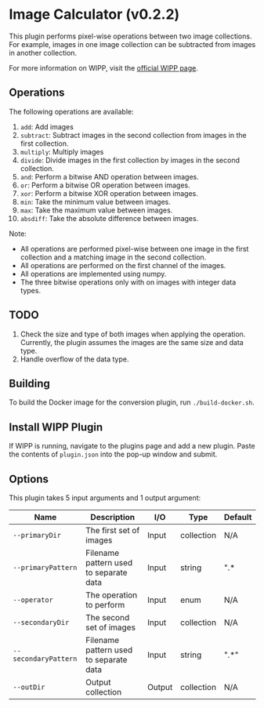 # Image Calculator (v0.2.2)

This plugin performs pixel-wise operations between two image collections.
For example, images in one image collection can be subtracted from images in another collection.

For more information on WIPP, visit the [official WIPP page](https://isg.nist.gov/deepzoomweb/software/wipp).

## Operations

The following operations are available:

1. `add`: Add images
2. `subtract`: Subtract images in the second collection from images in the first collection.
3. `multiply`: Multiply images
4. `divide`: Divide images in the first collection by images in the second collection.
5. `and`: Perform a bitwise AND operation between images.
6. `or`: Perform a bitwise OR operation between images.
7. `xor`: Perform a bitwise XOR operation between images.
8. `min`: Take the minimum value between images.
9. `max`: Take the maximum value between images.
10. `absdiff`: Take the absolute difference between images.

Note:

- All operations are performed pixel-wise between one image in the first collection and a matching image in the second collection.
- All operations are performed on the first channel of the images.
- All operations are implemented using numpy.
- The three bitwise operations only with on images with integer data types.

## TODO

1. Check the size and type of both images when applying the operation. Currently, the plugin assumes the images are the same size and data type.
2. Handle overflow of the data type.

## Building

To build the Docker image for the conversion plugin, run `./build-docker.sh`.

## Install WIPP Plugin

If WIPP is running, navigate to the plugins page and add a new plugin. Paste the
contents of `plugin.json` into the pop-up window and submit.

## Options

This plugin takes 5 input arguments and
1 output argument:

| Name                 | Description                            | I/O    | Type       | Default |
| -------------------- | -------------------------------------- | ------ | ---------- | ------- |
| `--primaryDir`       | The first set of images                | Input  | collection | N/A     |
| `--primaryPattern`   | Filename pattern used to separate data | Input  | string     | ".*     |
| `--operator`         | The operation to perform               | Input  | enum       | N/A     |
| `--secondaryDir`     | The second set of images               | Input  | collection | N/A     |
| `--secondaryPattern` | Filename pattern used to separate data | Input  | string     | ".*"    |
| `--outDir`           | Output collection                      | Output | collection | N/A     |
